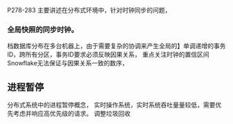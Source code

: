 P278-283
主要讲述在分布式环境中，针对时钟同步的问题，
### 全局快照的同步时钟。
档数据库分布在多台机器上，由于需要复杂的协调来产生全局的】单调递增的事务ID，跨所有分区，事务ID要求必须反映因果关系，
重点关注时钟的置信区间
Snowflake无法保证与因果关系一致的数序，
## 进程暂停
分布式系统中的进程暂停概念，
实时操作系统，实时系统吞吐量量较低，需要优先考虑并响应高优先级的请求。
调整垃圾回收
